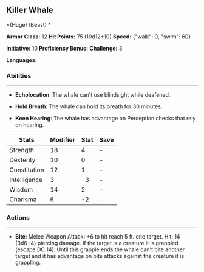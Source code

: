 ## Killer Whale
*(Huge) (Beast) *

**Armor Class:** 12
**Hit Points:** 75 (10d12+10)
**Speed:** {"walk": 0, "swim": 60}

**Initiative:** 10
**Proficiency Bonus:**
**Challenge:** 3

**Languages:** 

### Abilities
 --- 
- **Echolocation**: The whale can't use blindsight while deafened.

- **Hold Breath**: The whale can hold its breath for 30 minutes.

- **Keen Hearing**: The whale has advantage on Perception checks that rely on hearing.



| Stats | Modifier | Stat | Save
| ---- | ---- | ---- | ---- |
| Strength | 18 | 4 | - |
| Dexterity | 10 | 0 | - |
| Constitution | 12 | 1 | - |
| Intelligence | 3 | -3 | - |
| Wisdom | 14 | 2 | - |
| Charisma | 6 | -2 | - |

### Actions
 --- 
- **Bite**: Melee Weapon Attack: +6 to hit  reach 5 ft.  one target. Hit: 14 (3d6+4) piercing damage. If the target is a creature  it is grappled (escape DC 14). Until this grapple ends  the whale can't bite another target and it has advantage on bite attacks against the creature it is grappling.

